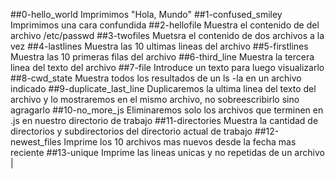 ##0-hello_world
Imprimimos "Hola, Mundo"
##1-confused_smiley
Imprimimos una cara confundida
##2-hellofile
Muestra el contenido de del archivo /etc/passwd
##3-twofiles
Muetsra el contenido de dos archivos a la vez
##4-lastlines
Muestra las 10 ultimas lineas del archivo
##5-firstlines
Muestra las 10 primeras filas del archivo
##6-third_line
Muestra la tercera linea del texto del archivo
##7-file
Introduce un texto para luego visualizarlo
##8-cwd_state
Muestra todos los resultados de un ls -la en un archivo indicado
##9-duplicate_last_line
Duplicaremos la ultima linea del texto del archivo y lo mostraremos en el mismo archivo, no sobreescribirlo sino agragarlo
##10-no_more_js
Eliminaremos solo los archivos que terminen en .js en nuestro directorio de trabajo
##11-directories
Muestra la cantidad de  directorios y subdirectorios del directorio actual de trabajo
##12-newest_files
Imprime los 10 archivos mas nuevos desde la fecha mas reciente
##13-unique
Imprime las lineas unicas y no repetidas de un archivo
| 
